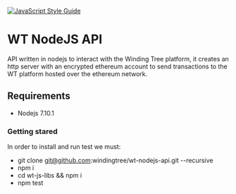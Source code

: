 [![JavaScript Style Guide](https://img.shields.io/badge/code_style-standard-brightgreen.svg)](https://standardjs.com)

# WT NodeJS API

API written in nodejs to interact with the Winding Tree platform, it creates an http server with an encrypted ethereum account to send transactions to the WT platform hosted over the ethereum network.

## Requirements

- Nodejs 7.10.1

### Getting stared
In order to install and run test we must: 
- git clone git@github.com:windingtree/wt-nodejs-api.git --recursive
- npm i
- cd wt-js-libs && npm i
- npm test
